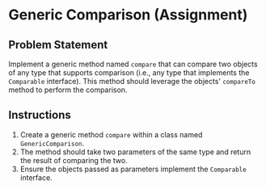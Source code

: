 # Generic Comparison (Assignment)

## Problem Statement

Implement a generic method named `compare` that can compare two objects of any type that supports comparison (i.e., any
type that implements the `Comparable` interface). This method should leverage the objects' `compareTo` method to perform
the comparison.

## Instructions

1. Create a generic method `compare` within a class named `GenericComparison`.
2. The method should take two parameters of the same type and return the result of comparing the two.
3. Ensure the objects passed as parameters implement the `Comparable` interface.